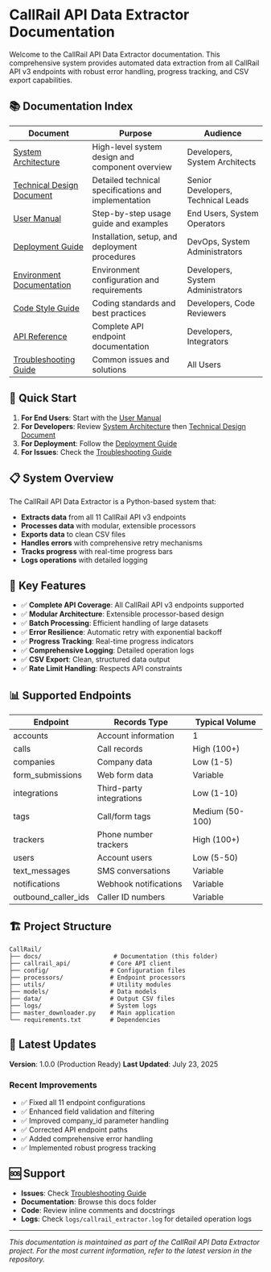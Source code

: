 # CallRail API Data Extractor Documentation

Welcome to the CallRail API Data Extractor documentation. This comprehensive system provides automated data extraction from all CallRail API v3 endpoints with robust error handling, progress tracking, and CSV export capabilities.

## 📚 Documentation Index

| Document | Purpose | Audience |
|----------|---------|----------|
| [System Architecture](system-architecture.md) | High-level system design and component overview | Developers, System Architects |
| [Technical Design Document](technical-design.md) | Detailed technical specifications and implementation | Senior Developers, Technical Leads |
| [User Manual](user-manual.md) | Step-by-step usage guide and examples | End Users, System Operators |
| [Deployment Guide](deployment-guide.md) | Installation, setup, and deployment procedures | DevOps, System Administrators |
| [Environment Documentation](environment-setup.md) | Environment configuration and requirements | Developers, System Administrators |
| [Code Style Guide](code-style-guide.md) | Coding standards and best practices | Developers, Code Reviewers |
| [API Reference](api-reference.md) | Complete API endpoint documentation | Developers, Integrators |
| [Troubleshooting Guide](troubleshooting.md) | Common issues and solutions | All Users |

## 🚀 Quick Start

1. **For End Users**: Start with the [User Manual](user-manual.md)
2. **For Developers**: Review [System Architecture](system-architecture.md) then [Technical Design Document](technical-design.md)
3. **For Deployment**: Follow the [Deployment Guide](deployment-guide.md)
4. **For Issues**: Check the [Troubleshooting Guide](troubleshooting.md)

## 📋 System Overview

The CallRail API Data Extractor is a Python-based system that:

- **Extracts data** from all 11 CallRail API v3 endpoints
- **Processes data** with modular, extensible processors
- **Exports data** to clean CSV files
- **Handles errors** with comprehensive retry mechanisms
- **Tracks progress** with real-time progress bars
- **Logs operations** with detailed logging

## 🔧 Key Features

- ✅ **Complete API Coverage**: All CallRail API v3 endpoints supported
- ✅ **Modular Architecture**: Extensible processor-based design
- ✅ **Batch Processing**: Efficient handling of large datasets
- ✅ **Error Resilience**: Automatic retry with exponential backoff
- ✅ **Progress Tracking**: Real-time progress indicators
- ✅ **Comprehensive Logging**: Detailed operation logs
- ✅ **CSV Export**: Clean, structured data output
- ✅ **Rate Limit Handling**: Respects API constraints

## 📊 Supported Endpoints

| Endpoint | Records Type | Typical Volume |
|----------|--------------|----------------|
| accounts | Account information | 1 |
| calls | Call records | High (100+) |
| companies | Company data | Low (1-5) |
| form_submissions | Web form data | Variable |
| integrations | Third-party integrations | Low (1-10) |
| tags | Call/form tags | Medium (50-100) |
| trackers | Phone number trackers | High (100+) |
| users | Account users | Low (5-50) |
| text_messages | SMS conversations | Variable |
| notifications | Webhook notifications | Variable |
| outbound_caller_ids | Caller ID numbers | Variable |

## 🏗️ Project Structure

```
CallRail/
├── docs/                    # Documentation (this folder)
├── callrail_api/           # Core API client
├── config/                 # Configuration files
├── processors/             # Endpoint processors
├── utils/                  # Utility modules
├── models/                 # Data models
├── data/                   # Output CSV files
├── logs/                   # System logs
├── master_downloader.py    # Main application
└── requirements.txt        # Dependencies
```

## 🚀 Latest Updates

**Version**: 1.0.0 (Production Ready)
**Last Updated**: July 23, 2025

### Recent Improvements
- ✅ Fixed all 11 endpoint configurations
- ✅ Enhanced field validation and filtering
- ✅ Improved company_id parameter handling
- ✅ Corrected API endpoint paths
- ✅ Added comprehensive error handling
- ✅ Implemented robust progress tracking

## 🆘 Support

- **Issues**: Check [Troubleshooting Guide](troubleshooting.md)
- **Documentation**: Browse this docs folder
- **Code**: Review inline comments and docstrings
- **Logs**: Check `logs/callrail_extractor.log` for detailed operation logs

---

*This documentation is maintained as part of the CallRail API Data Extractor project. For the most current information, refer to the latest version in the repository.*
